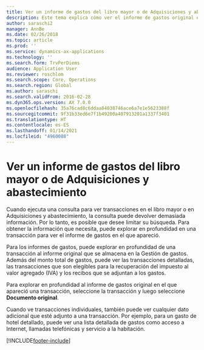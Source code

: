 ```yaml
---
title: Ver un informe de gastos del libro mayor o de Adquisiciones y abastecimiento
description: Este tema explica cómo ver el informe de gastos original en el que apareció una transacción.
author: saraschi2
manager: AnnBe
ms.date: 02/26/2018
ms.topic: article
ms.prod: ''
ms.service: dynamics-ax-applications
ms.technology: ''
ms.search.form: TrvPerDiems
audience: Application User
ms.reviewer: roschlom
ms.search.scope: Core, Operations
ms.search.region: Global
ms.author: saraschi
ms.search.validFrom: 2016-02-28
ms.dyn365.ops.version: AX 7.0.0
ms.openlocfilehash: 35a76cad8c6ddaa84038746ace6a7e1e5623388f
ms.sourcegitcommit: 9f31b33ed6e7f1b49200a407913201a1337f3401
ms.translationtype: HT
ms.contentlocale: es-ES
ms.lasthandoff: 01/14/2021
ms.locfileid: "4960088"
---
```

# <a name="view-an-expense-report-from-general-ledger-or-procurement-and-sourcing"></a>Ver un informe de gastos del libro mayor o de Adquisiciones y abastecimiento

Cuando ejecuta una consulta para ver transacciones en el libro mayor o en Adquisiciones y abastecimiento, la consulta puede devolver demasiada información. Por lo tanto, es posible que desee limitar su búsqueda. Para obtener la información que necesita, puede explorar en profundidad en una transacción para ver el informe de gastos en el que apareció.

Para los informes de gastos, puede explorar en profundidad de una transacción al informe original que se almacena en la Gestión de gastos. Además del monto total de gastos, puede ver las transacciones detalladas, las transacciones que son elegibles para la recuperación del impuesto al valor agregado (IVA) y los recibos que se adjuntan a los gastos.

Para explorar en profundidad al informe de gastos original en el que apareció una transacción, seleccione la transacción y luego seleccione **Documento original**.

Cuando ve transacciones individuales, también puede ver cualquier dato adicional que esté adjunto a una transacción. Por ejemplo, para un gasto de hotel detallado, puede ver una lista detallada de gastos como acceso a Internet, llamadas telefónicas y servicio a la habitación.


[!INCLUDE[footer-include](../includes/footer-banner.md)]